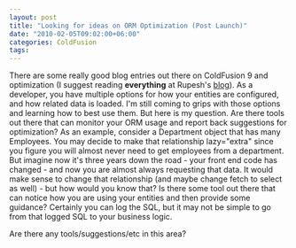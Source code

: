 ```yaml
---
layout: post
title: "Looking for ideas on ORM Optimization (Post Launch)"
date: "2010-02-05T09:02:00+06:00"
categories: ColdFusion 
tags: 
---
```


There are some really good blog entries out there on ColdFusion 9 and optimization (I suggest reading <b>everything</b> at Rupesh's <a href="http://www.rupeshk.org/blog/">blog</a>). As a developer, you have multiple options for how your entities are configured, and how related data is loaded. I'm still coming to grips with those options and learning how to best use them. But here is my question. Are there tools out there that can monitor your ORM usage and report back suggestions for optimization? As an example, consider a Department object that has many Employees. You may decide to make that relationship lazy="extra" since you figure you will almost never need to get employees from a department. But imagine now it's three years down the road - your front end code has changed - and now you are almost always requesting that data. It would make sense to change that relationship (and maybe change fetch to select as well) - but how would you know that? Is there some tool out there that can notice how you are using your entities and then provide some guidance? Certainly you can log the SQL, but it may not be simple to go from that logged SQL to your business logic.

Are there any tools/suggestions/etc in this area?